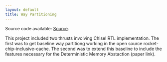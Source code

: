 ```yaml
---
layout: default
title: Way Partitioning
---
```


Source code available: [Source](https://github.com/crsullivan13/rocket-chip-inclusive-cache/tree/detmem).

This project included two thrusts involving Chisel RTL implementation. The first was to get baseline way partitiong working in the open source rocket-chip-inclusive-cache. The second was to extend this baseline to include the features necessary for the Deterministic Memory Abstaction (paper link).